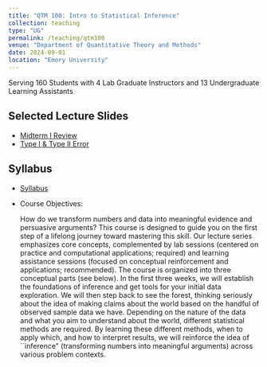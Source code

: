 ```yaml
---
title: "QTM 100: Intro to Statistical Inference"
collection: teaching
type: "UG"
permalink: /teaching/qtm100
venue: "Department of Quantitative Theory and Methods"
date: 2024-09-01
location: "Emory University"
---
```


Serving 160 Students with 4 Lab Graduate Instructors and 13 Undergraduate Learning Assistants

## Selected Lecture Slides
* [Midterm I Review](https://docs.google.com/presentation/d/1YBr1Q9VKMPEu0_NgOjHZy9jI_Vwc6PSvACpzVDFy8fM/edit?usp=drive_link)
* [Type I & Type II Error](https://docs.google.com/presentation/d/1l4jVkS59HoVldQ5arzJ_2CpjlFbpWe4tutx291l4jmA/edit?usp=drive_link)

## Syllabus

* [Syllabus](https://www.dropbox.com/scl/fi/403pkae57fi96ghuwzogq/JK_f24_qtm100_9_syllabus_released.pdf?rlkey=xk0hsi5gka9r3ulyjuwwo1m5d&dl=0)

* Course Objectives:

   How do we transform numbers and data into meaningful evidence and persuasive arguments? This course is designed to guide you on the first step of a lifelong journey toward mastering this skill. Our lecture series emphasizes core concepts, complemented by lab sessions (centered on practice and computational applications; required) and learning assistance sessions (focused on conceptual reinforcement and applications; recommended). The course is organized into three conceptual parts (see below). In the first three weeks, we will establish the foundations of inference and get tools for your initial data exploration. We will then step back to see the forest, thinking seriously about the idea of making claims about the world based on the handful of observed sample data we have. Depending on the nature of the data and what you aim to understand about the world, different statistical methods are required. By learning these different methods, when to apply which, and how to interpret results, we will reinforce the idea of ``inference" (transforming numbers into meaningful arguments) across various problem contexts.

